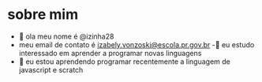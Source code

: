 # sobre mim
- 👋 ola meu nome é @izinha28
- meu email de contato é izabely.vonzoski@escola.pr.gov.br
-👀 eu estudo interessado em aprender a programar novas linguagens
- 🌱 eu estou aprendendo programar recentemente a linguagem de javascript e scratch
